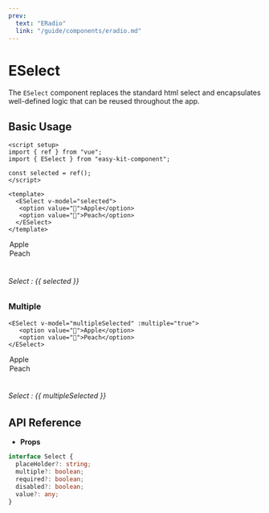 ```yaml
---
prev:
  text: "ERadio"
  link: "/guide/components/eradio.md"
---
```


<script setup lang="ts">
import { ESelect } from "../../../src/index.ts";
import ExampleLayout from "../../utils/ExampleLayout.vue";
import { ref } from "vue";

const selected = ref();
const multipleSelected = ref();
</script>

# ESelect

The `ESelect` component replaces the standard html select and encapsulates well-defined logic that can be reused throughout the app.

## Basic Usage

```vue-html
<script setup>
import { ref } from "vue";
import { ESelect } from "easy-kit-component";

const selected = ref();
</script>

<template>
  <ESelect v-model="selected">
   <option value="🍎">Apple</option>
   <option value="🍑">Peach</option>
  </ESelect>
</template>
```

<ExampleLayout>
   <ESelect id="select" v-model="selected">
   <option value="🍎">Apple</option>
   <option value="🍑">Peach</option>
  </ESelect> <br/>
 <h6>Select : {{ selected }}</h6> 
</ExampleLayout>


### Multiple

```vue-html
<ESelect v-model="multipleSelected" :multiple="true">
   <option value="🍎">Apple</option>
   <option value="🍑">Peach</option>
</ESelect>
```

<ExampleLayout>
  <ESelect id="select" v-model="multipleSelected" :multiple="true">
   <option value="🍎">Apple</option>
   <option value="🍑">Peach</option>
  </ESelect> <br/>
  <h6>Select : {{ multipleSelected }}</h6> 
</ExampleLayout>

## API Reference

- **Props**

```ts
interface Select {
  placeHolder?: string;
  multiple?: boolean;
  required?: boolean;
  disabled?: boolean;
  value?: any;
}
```
